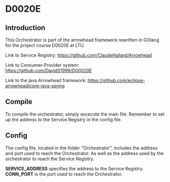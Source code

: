 # D0020E

## Introduction

This Orchestrator is part of the arrowhead framework rewritten in GOlang for the project course D0020E at LTU.

Link to Service Registry: https://github.com/ClaudeHallard/Arrowhead

Link to Consumer-Provider system: https://github.com/DavidS1998/D00020E

Link to the java Arrowhead framework: https://github.com/eclipse-arrowhead/core-java-spring


## Compile

To compile the orchestrator, simply excecute the main file. Remember to set up the address to the Service Registry in the config file.

## Config

The config file, located in the folder "Orchestrator", includes the address and port used to reach the Orchestrator. As well as the address used by the orchestrator to reach the Service Registry.

**SERVICE_ADDRESS** specifies the address to the Service Registry.
**CONN_PORT** is the port used to reach the Orchestrator.